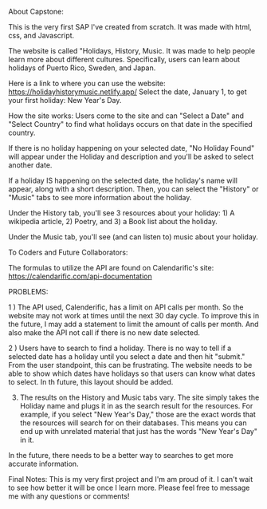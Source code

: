 About Capstone:

This is the very first SAP I've created from scratch. It was made with html, css, and Javascript.

​The website is called "Holidays, History, Music. It was made to help people learn more about different cultures. Specifically, users can learn about holidays of Puerto Rico, Sweden, and Japan.

Here is a link to where you can use the website:
https://holidayhistorymusic.netlify.app/
Select the date, January 1, to get your first holiday: New Year's Day.

How the site works:
Users come to the site and can "Select a Date" and "Select Country" to find what holidays occurs on that date in the specified country.

If there is no holiday happening on your selected date, "No Holiday Found" will appear under the Holiday and description and you'll be asked to select another date.

If a holiday IS happening on the selected date, the holiday's name will appear, along with a short description. Then, you can select the "History" or "Music" tabs to see more information about the holiday.

Under the History tab, you'll see 3 resources about your holiday: 1) A wikipedia article, 2) Poetry, and 3) a Book list about the holiday.

Under the Music tab, you'll see (and can listen to) music about your holiday.


To Coders and Future Collaborators:

The formulas to utilize the API are found on Calendarific's site: https://calendarific.com/api-documentation


PROBLEMS:

1 ) The API used, Calenderific, has a limit on API calls per month. So the website may not work at times until the next 30 day cycle.  To improve this in the future, I may add a statement to limit the amount of calls per month. And also make the API not call if there is no new date selected.

2 ) Users have to search to find a holiday. There is no way to tell if a selected date has a holiday until you select a date and then hit "submit." From the user standpoint, this can be frustrating. The website needs to be able to show which dates have holidays so that users can know what dates to select. In th future, this layout should be added.

3) The results on the History and Music tabs vary. The site simply takes the Holiday name and plugs it in as the search result for the resources. For example, if you select "New Year's Day," those are the exact words that the resources will search for on their databases. This means you can end up with unrelated material that just has the words "New Year's Day" in it.

In the future, there needs to be a better way to searches to get more accurate information.


Final Notes:
This is my very first project and I'm am proud of it. I can't wait to see how better it will be once I learn more. Please feel free to message me with any questions or comments!
